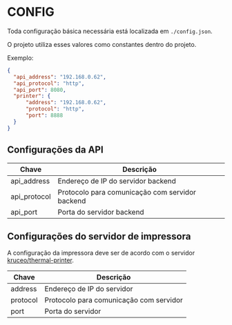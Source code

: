# CONFIG

Toda configuração básica necessária está localizada em `./config.json`.

O projeto utiliza esses valores como constantes dentro do projeto.

Exemplo:

```json
{
  "api_address": "192.168.0.62",
  "api_protocol": "http",
  "api_port": 8080,
  "printer": {
      "address": "192.168.0.62",
      "protocol": "http",
      "port": 8888
  }
}
```

## Configurações da API

|Chave        |Descrição                                      |
|-------------|-----------------------------------------------|
|api_address  |Endereço de IP do servidor backend             |
|api_protocol |Protocolo para comunicação com servidor backend|
|api_port     |Porta do servidor backend                      |

## Configurações do servidor de impressora

A configuração da impressora deve ser de acordo com o servidor [kruceo/thermal-printer](https://github.com/kruceo/thermal-printer).

|Chave        |Descrição                                      |
|-------------|-----------------------------------------------|
|address      |Endereço de IP do servidor                     |
|protocol     |Protocolo para comunicação com servidor        |
|port         |Porta do servidor                              |